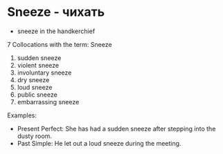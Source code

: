 # Sneeze - чихать

- sneeze in the handkerchief

7 Collocations with the term: Sneeze

1. sudden sneeze
2. violent sneeze
3. involuntary sneeze
4. dry sneeze
5. loud sneeze
6. public sneeze
7. embarrassing sneeze

Examples:
- Present Perfect: She has had a sudden sneeze after stepping into the dusty room.
- Past Simple: He let out a loud sneeze during the meeting.
